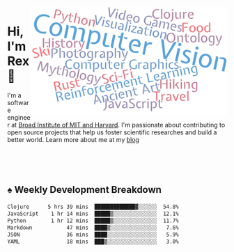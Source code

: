 <img src="https://raw.githubusercontent.com/rexwangcc/rexwangcc/master/myself.png" alt="Rex!" width="450" height="250" align="right">

# Hi, I'm Rex 👋

I'm a software engineer at [Broad Institute of MIT and Harvard](https://www.broadinstitute.org/). I'm passionate about contributing to open source projects that help us foster scientific researches and build a better world. Learn more about me at my [blog](https://rexwang.cc)

<br>
<br>
<br>

<table>
<tr valign="top" width="50%">
<!-- <td > -->

## ♠ Weekly Development Breakdown

<!-- code_time starts -->

```text
Clojure      5 hrs 39 mins  █████████████▓░░░░░░  54.8%
JavaScript    1 hr 14 mins  █████▒░░░░░░░░░░░░░░  12.1%
Python        1 hr 12 mins  █████▒░░░░░░░░░░░░░░  11.7%
Markdown           47 mins  ████▒░░░░░░░░░░░░░░░   7.6%
JSON               36 mins  ████░░░░░░░░░░░░░░░░   5.9%
YAML               18 mins  ███▒░░░░░░░░░░░░░░░░   3.0%
```

<!-- code_time ends -->

<!-- Placeholder for my Game statuses -->

<!-- <td valign="top" width="50%">

#### ♦ My Personal Progress

</td> -->

</tr>
</table>
